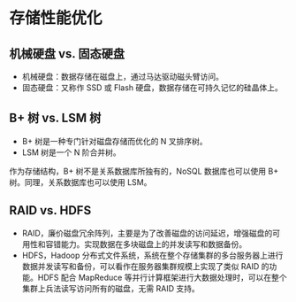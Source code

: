 # 存储性能优化

## 机械硬盘 vs. 固态硬盘

- 机械硬盘：数据存储在磁盘上，通过马达驱动磁头臂访问。
- 固态硬盘：又称作 SSD 或 Flash 硬盘，数据存储在可持久记忆的硅晶体上。

## B+ 树 vs. LSM 树

- B+ 树是一种专门针对磁盘存储而优化的 N 叉排序树。
- LSM 树是一个 N 阶合并树。

作为存储结构，B+ 树不是关系数据库所独有的，NoSQL 数据库也可以使用 B+ 树。同理，关系数据库也可以使用 LSM。

## RAID vs. HDFS

- RAID，廉价磁盘冗余阵列，主要是为了改善磁盘的访问延迟，增强磁盘的可用性和容错能力。实现数据在多块磁盘上的并发读写和数据备份。
- HDFS，Hadoop 分布式文件系统，系统在整个存储集群的多台服务器上进行数据并发读写和备份，可以看作在服务器集群规模上实现了类似 RAID 的功能。HDFS 配合 MapReduce 等并行计算框架进行大数据处理时，可以在整个集群上兵法读写访问所有的磁盘，无需 RAID 支持。